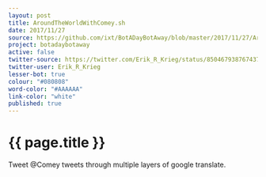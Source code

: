 ```yaml
---
layout: post
title: AroundTheWorldWithComey.sh
date: 2017/11/27
source: https://github.com/ixt/BotADayBotAway/blob/master/2017/11/27/AroundTheWorldWithComey.sh
project: botadaybotaway
active: false
twitter-source: https://twitter.com/Erik_R_Krieg/status/850467938767437824
twitter-user: Erik_R_Krieg
lesser-bot: true
colour: "#080808"
word-color: "#AAAAAA"
link-color: "white"
published: true
---
```

# {{ page.title }} 

Tweet @Comey tweets through multiple layers of google translate.
